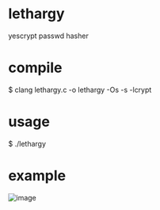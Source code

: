 # lethargy
yescrypt passwd hasher

# compile
$ clang lethargy.c -o lethargy -Os -s -lcrypt

# usage
$ ./lethargy

# example
![image](https://github.com/user-attachments/assets/8f9ebbc0-ff45-4912-b551-d8b94be96583)
